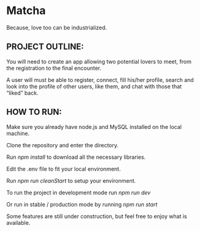 # Matcha

Because, love too can be industrialized.

PROJECT OUTLINE:
----------------

You will need to create an app allowing two potential lovers to meet,
from the registration to the final encounter.

A user will must be able to register, connect, fill his/her profile, search and look into
the profile of other users, like them, and chat with those that “liked” back.

HOW TO RUN:
-----------

Make sure you already have node.js and MySQL installed on the local machine.

Clone the repository and enter the directory.

Run *npm install* to download all the necessary libraries.

Edit the .env file to fit your local environment.

Run *npm run cleanStart* to setup your environment.

To run the project in development mode run *npm run dev*

Or run in stable / production mode by running *npm run start*

Some features are still under construction, but feel free to enjoy what is available.
